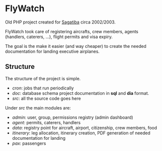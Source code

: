 FlyWatch
=====

Old PHP project created for [Sagatiba](http://www.sagatiba.com.br) circa 2002/2003.

FlyWatch took care of registering aircrafts, crew members, agents (handlers, caterers, ...),
flight permits and visa expiry.

The goal is the make it easier (and way cheaper) to create the needed documentation for landing
executive airplanes.

Structure
-----

The structure of the project is simple.

* *cron*: jobs that run periodically
* *doc*: database schema project documentation in **sql** and **dia** format.
* *src*: all the source code goes here

Under *src* the main modules are:

* *admin*: user, group, permissions registry (admin dashboard)
* *agent*: permits, caterers, handlers
* *data*: registry point for aircraft, airport, citizenship, crew members, food
* *itinerary*: leg allocation, itinerary creation, PDF generation of needed documentation for landing
* *pax*: passengers
